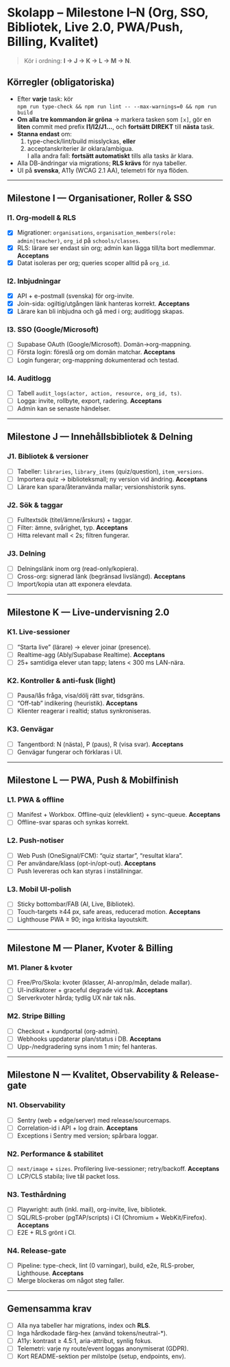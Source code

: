# Skolapp – Milestone I–N (Org, SSO, Bibliotek, Live 2.0, PWA/Push, Billing, Kvalitet)

> Kör i ordning: **I → J → K → L → M → N**.

## Körregler (obligatoriska)
- Efter **varje** task: kör  
  `npm run type-check && npm run lint -- --max-warnings=0 && npm run build`
- **Om alla tre kommandon är gröna** → markera tasken som `[x]`, gör en **liten** commit
  med prefix **I1/I2/J1…**, och **fortsätt DIREKT** till **nästa** task.
- **Stanna endast** om:
  1) type-check/lint/build misslyckas, **eller**  
  2) acceptanskriterier är oklara/ambigua.  
  I alla andra fall: **fortsätt automatiskt** tills alla tasks är klara.
- Alla DB-ändringar via migrations; **RLS krävs** för nya tabeller.
- UI på **svenska**, A11y (WCAG 2.1 AA), telemetri för nya flöden.

---

## Milestone I — Organisationer, Roller & SSO

### I1. Org-modell & RLS
- [x] Migrationer: `organisations`, `organisation_members(role: admin|teacher)`, `org_id` på `schools/classes`.
- [x] RLS: lärare ser endast sin org; admin kan lägga till/ta bort medlemmar.
**Acceptans**
- [x] Datat isoleras per org; queries scoper alltid på `org_id`.

### I2. Inbjudningar
- [x] API + e-postmall (svenska) för org-invite.
- [x] Join-sida: ogiltig/utgången länk hanteras korrekt.
**Acceptans**
- [x] Lärare kan bli inbjudna och gå med i org; auditlogg skapas.

### I3. SSO (Google/Microsoft)
- [ ] Supabase OAuth (Google/Microsoft). Domän→org-mappning.
- [ ] Första login: föreslå org om domän matchar.
**Acceptans**
- [ ] Login fungerar; org-mappning dokumenterad och testad.

### I4. Auditlogg
- [ ] Tabell `audit_logs(actor, action, resource, org_id, ts)`.
- [ ] Logga: invite, rollbyte, export, radering.
**Acceptans**
- [ ] Admin kan se senaste händelser.

---

## Milestone J — Innehållsbibliotek & Delning

### J1. Bibliotek & versioner
- [ ] Tabeller: `libraries`, `library_items` (quiz/question), `item_versions`.
- [ ] Importera quiz → biblioteksmall; ny version vid ändring.
**Acceptans**
- [ ] Lärare kan spara/återanvända mallar; versionshistorik syns.

### J2. Sök & taggar
- [ ] Fulltextsök (titel/ämne/årskurs) + taggar.
- [ ] Filter: ämne, svårighet, typ.
**Acceptans**
- [ ] Hitta relevant mall < 2s; filtren fungerar.

### J3. Delning
- [ ] Delningslänk inom org (read-only/kopiera).
- [ ] Cross-org: signerad länk (begränsad livslängd).
**Acceptans**
- [ ] Import/kopia utan att exponera elevdata.

---

## Milestone K — Live-undervisning 2.0

### K1. Live-sessioner
- [ ] “Starta live” (lärare) → elever joinar (presence).
- [ ] Realtime-agg (Ably/Supabase Realtime).
**Acceptans**
- [ ] 25+ samtidiga elever utan tapp; latens < 300 ms LAN-nära.

### K2. Kontroller & anti-fusk (light)
- [ ] Pausa/lås fråga, visa/dölj rätt svar, tidsgräns.
- [ ] “Off-tab” indikering (heuristik).
**Acceptans**
- [ ] Klienter reagerar i realtid; status synkroniseras.

### K3. Genvägar
- [ ] Tangentbord: N (nästa), P (paus), R (visa svar).
**Acceptans**
- [ ] Genvägar fungerar och förklaras i UI.

---

## Milestone L — PWA, Push & Mobilfinish

### L1. PWA & offline
- [ ] Manifest + Workbox. Offline-quiz (elevklient) + sync-queue.
**Acceptans**
- [ ] Offline-svar sparas och synkas korrekt.

### L2. Push-notiser
- [ ] Web Push (OneSignal/FCM): “quiz startar”, “resultat klara”.
- [ ] Per användare/klass (opt-in/opt-out).
**Acceptans**
- [ ] Push levereras och kan styras i inställningar.

### L3. Mobil UI-polish
- [ ] Sticky bottombar/FAB (AI, Live, Bibliotek).
- [ ] Touch-targets ≥44 px, safe areas, reducerad motion.
**Acceptans**
- [ ] Lighthouse PWA ≥ 90; inga kritiska layoutskift.

---

## Milestone M — Planer, Kvoter & Billing

### M1. Planer & kvoter
- [ ] Free/Pro/Skola: kvoter (klasser, AI-anrop/mån, delade mallar).
- [ ] UI-indikatorer + graceful degrade vid tak.
**Acceptans**
- [ ] Serverkvoter hårda; tydlig UX när tak nås.

### M2. Stripe Billing
- [ ] Checkout + kundportal (org-admin).
- [ ] Webhooks uppdaterar plan/status i DB.
**Acceptans**
- [ ] Upp-/nedgradering syns inom 1 min; fel hanteras.

---

## Milestone N — Kvalitet, Observability & Release-gate

### N1. Observability
- [ ] Sentry (web + edge/server) med release/sourcemaps.
- [ ] Correlation-id i API + log drain.
**Acceptans**
- [ ] Exceptions i Sentry med version; spårbara loggar.

### N2. Performance & stabilitet
- [ ] `next/image` + `sizes`. Profilering live-sessioner; retry/backoff.
**Acceptans**
- [ ] LCP/CLS stabila; live tål packet loss.

### N3. Testhårdning
- [ ] Playwright: auth (inkl. mail), org-invite, live, bibliotek.
- [ ] SQL/RLS-prober (pgTAP/scripts) i CI (Chromium + WebKit/Firefox).
**Acceptans**
- [ ] E2E + RLS grönt i CI.

### N4. Release-gate
- [ ] Pipeline: type-check, lint (0 varningar), build, e2e, RLS-prober, Lighthouse.
**Acceptans**
- [ ] Merge blockeras om något steg faller.

---

## Gemensamma krav
- [ ] Alla nya tabeller har migrations, index och **RLS**.
- [ ] Inga hårdkodade färg-hex (använd tokens/neutral-*).
- [ ] A11y: kontrast ≥ 4.5:1, aria-attribut, synlig fokus.
- [ ] Telemetri: varje ny route/event loggas anonymiserat (GDPR).
- [ ] Kort README-sektion per milstolpe (setup, endpoints, env).
